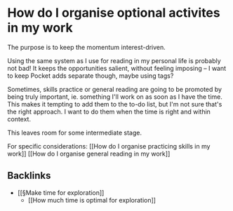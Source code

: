 # How do I organise optional activites in my work
The purpose is to keep the momentum interest-driven.

Using the same system as I use for reading in my personal life is probably not bad! It keeps the opportunities salient, without feeling imposing – I want to keep Pocket adds separate though, maybe using tags?

Sometimes, skills practice or general reading are going to be promoted by being truly important, ie. something I'll work on as soon as I have the time. This makes it tempting to add them to the to-do list, but I'm not sure that's the right approach. I want to do them when the time is right and within context.

This leaves room for some intermediate stage.

For specific considerations:
[[How do I organise practicing skills in my work]]
[[How do I organise general reading in my work]]

## Backlinks
* [[§Make time for exploration]]
	* [[How much time is optimal for exploration]]

<!-- #Work -->

<!-- {BearID:E6EE5EE3-DAF9-4966-B860-CE7BFB4D45CB-15756-0000130BB947BCBD} -->
